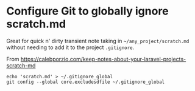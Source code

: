 # Configure Git to globally ignore scratch.md

Great for quick n' dirty transient note taking in `~/any_project/scratch.md` without needing to add it to the project `.gitignore`.

From https://calebporzio.com/keep-notes-about-your-laravel-projects-scratch-md

```
echo 'scratch.md' > ~/.gitignore_global
git config --global core.excludesdfile ~/.gitignore_global
```

